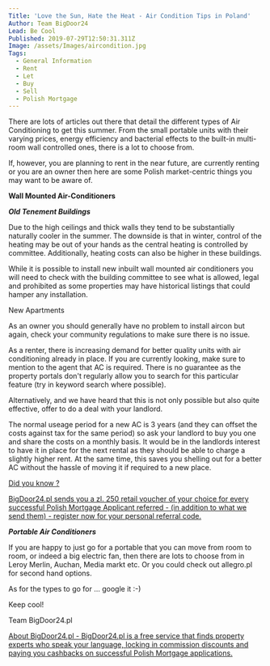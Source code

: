 ```yaml
---
Title: 'Love the Sun, Hate the Heat - Air Condition Tips in Poland'
Author: Team BigDoor24
Lead: Be Cool
Published: 2019-07-29T12:50:31.311Z
Image: /assets/Images/aircondition.jpg
Tags:
  - General Information
  - Rent
  - Let
  - Buy
  - Sell
  - Polish Mortgage
---
```

There are lots of articles out there that detail the different types of Air Conditioning to get this summer. From the small portable units with their varying prices, energy efficiency and bacterial effects to the built-in multi-room wall controlled ones, there is a lot to choose from.

If, however, you are planning to rent in the near future, are currently renting or you are an owner then here are some Polish market-centric things you may want to be aware of.

**Wall Mounted Air-Conditioners**

_**Old Tenement Buildings**_

Due to the high ceilings and thick walls they tend to be substantially naturally cooler in the summer. The downside is that in winter, control of the heating may be out of your hands as the central heating is controlled by committee. Additionally, heating costs can also be higher in these buildings.

While it is possible to install new inbuilt wall mounted air conditioners you will need to check with the building committee to see what is allowed, legal and prohibited as some properties may have historical listings that could hamper any installation.

New Apartments

As an owner you should generally have no problem to install aircon but again, check your community regulations to make sure there is no issue.

As a renter, there is increasing demand for better quality units with air conditioning already in place. If you are currently looking, make sure to mention to the agent that AC is required. There is no guarantee as the property portals don't regularly allow you to search for this particular feature (try in keyword search where possible).

Alternatively, and we have heard that this is not only possible but also quite effective, offer to do a deal with your landlord.

The normal useage period for a new AC is 3 years (and they can offset the costs against tax for the same period) so ask your landlord to buy you one and share the costs on a monthly basis. It would be in the landlords interest to have it in place for the next rental as they should be able to charge a slightly higher rent. At the same time, this saves you shelling out for a better AC without the hassle of moving it if required to a new place.

[
Did you know ?
](https://bigdoor24.pl/)

[
](https://bigdoor24.pl/)

[BigDoor24.pl sends you a zl. 250 retail voucher of your choice for every successful Polish Mortgage Applicant referred - (in addition to what we send them) - register now for your personal referral code.](https://bigdoor24.pl/)

_**Portable Air Conditioners**_

If you are happy to just go for a portable that you can move from room to room, or indeed a big electric fan, then there are lots to choose from in Leroy Merlin, Auchan, Media markt etc. Or you could check out allegro.pl for second hand options.

As for the types to go for ... google it :-)

Keep cool!

Team BigDoor24.pl

[About BigDoor24.pl - BigDoor24.pl is a free service that finds property experts who speak your language, locking in commission discounts and paying you cashbacks on successful Polish Mortgage applications.](https://bigdoor24.pl/)
